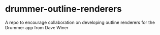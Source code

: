 # drummer-outline-renderers
A repo to encourage collaboration on developing outline renderers for the Drummer app from Dave Winer
